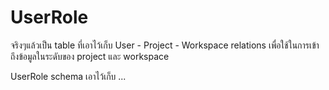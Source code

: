 # UserRole

จริงๆแล้วเป็น table ที่เอาไว้เก็บ User - Project - Workspace relations เพื่อใช้ในการเข้าถึงข้อมูลในระดับของ project และ workspace

UserRole schema เอาไว้เก็บ ...
